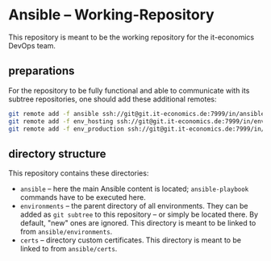 # Ansible – Working-Repository

This repository is meant to be the working repository for the it-economics DevOps team.

## preparations

For the repository to be fully functional and able to communicate with its subtree repositories, one should add these additional remotes:

```sh
git remote add -f ansible ssh://git@git.it-economics.de:7999/in/ansible.git
git remote add -f env_hosting ssh://git@git.it-economics.de:7999/in/env_hosting.git
git remote add -f env_production ssh://git@git.it-economics.de:7999/in/env_production.git
```

## directory structure

This repository contains these directories:

* `ansible` – here the main Ansible content is located; `ansible-playbook` commands have to be executed here.
* `environments` – the parent directory of all environments. They can be added as `git subtree` to this repository – or simply be located there. By default, "new" ones are ignored. This directory is meant to be linked to from `ansible/environments`.
* `certs` – directory custom certificates. This directory is meant to be linked to from `ansible/certs`.
